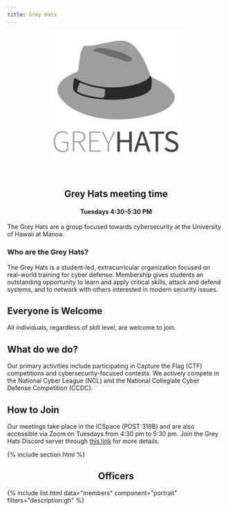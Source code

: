 ```yaml
---
title: Grey Hats
---
```


<center>
	<figure class="full">
	  <img src="../images/grayhat/grayhats.png" title="Grey Hats Logo" alt="Grey Hats Logo">
	</figure>
</center>
<br>
<center>
	<h2>Grey Hats meeting time</h2>
	<h4>Tuesdays 4:30-5:30 PM</h4>
</center>

The Grey Hats are a group focused towards cybersecurity at the University of Hawaii at Manoa.

### Who are the Grey Hats?

The Grey Hats is a student-led, extracurricular organization focused on real-world training for cyber defense. Membership gives students an outstanding opportunity to learn and apply critical skills, attack and defend systems, and to network with others interested in modern security issues.

## Everyone is Welcome

All individuals, regardless of skill level, are welcome to join.

## What do we do?

Our primary activities include participating in Capture the Flag (CTF) competitions and cybersecurity-focused contests. We actively compete in the National Cyber League (NCL) and the National Collegiate Cyber Defense Competition (CCDC).

## How to Join

Our meetings take place in the ICSpace (POST 318B) and are also accessible via Zoom on Tuesdays from 4:30 pm to 5:30 pm. Join the Grey Hats Discord server through [this link](https://discord.gg/r9xm9ZCVU3) for more details.

{% include section.html %}

<center>
	<h2>Officers</h2>
</center>

{% include list.html data="members" component="portrait" filters="description:gh" %}
